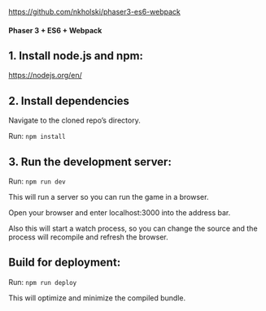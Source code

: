 https://github.com/nkholski/phaser3-es6-webpack

#### Phaser 3 + ES6 + Webpack

## 1. Install node.js and npm:

https://nodejs.org/en/

## 2. Install dependencies

Navigate to the cloned repo’s directory.

Run: ```npm install```

## 3. Run the development server:

Run: ```npm run dev```

This will run a server so you can run the game in a browser.

Open your browser and enter localhost:3000 into the address bar.

Also this will start a watch process, so you can change the source and the process will recompile and refresh the browser.


## Build for deployment:

Run: ```npm run deploy```

This will optimize and minimize the compiled bundle.
